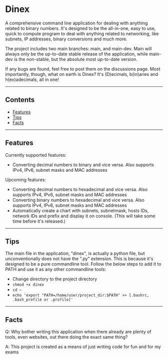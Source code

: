 # Dinex
A comprehensive command line application for dealing with anything related to binary numbers. It's designed to be the all-in-one, easy to use, quick to compute program to deal with anything related to networking, like subnets, IP addresses, binary conversions and much more.

The project includes two main branches: main, and main-dev. Main will always only be the up-to-date stable release of the application, while main-dev is the non-stable, but the absolute most up-to-date version.

If any bugs are found, feel free to post them on the discussions page. Most importantly, though, what on earth is Dinex? It's (D)ecimals, b(in)aries and h(ex)adecimals, all in one!

---
## Contents
- [Features](#features)
- [Tips](#tips)
- [Facts](#facts)

---
## Features

Currently supported features:
- Converting decimal numbers to binary and vice versa. Also supports IPv4, IPv6, subnet masks and MAC addresses

Upcoming features:
- Converting decimal numbers to hexadecimal and vice versa. Also supports IPv4, IPv6, subnet masks and MAC addresses
- Converting binary numbers to hexadecimal and vice versa. Also supports IPv4, IPv6, subnet masks and MAC addresses
- Automatically create a chart with subnets, subnetmask, hosts IDs, network IDs and prefix and display it on console. (This will take some time before it's released.)

---
## Tips
The main file in the application, "dinex", is actually a python file, but unconventionally does not have the ".py" extension. This is because it's designed to be a pure commandline tool. Follow the below steps to add it to PATH and use it as any other commandline tools:
- Change directory to the project directory
- `chmod +x dinex`
- `cd ~`
- `echo 'export "PATH=/home/user/project_dir:$PATH" >> [.bashrc, .bash_profile or .profile]'`

---
## Facts
Q: Why bother writing this application when there already are plenty of tools, even websites, out there doing the exact same thing?

A: This project is created as a means of just writing code for fun and for my exams